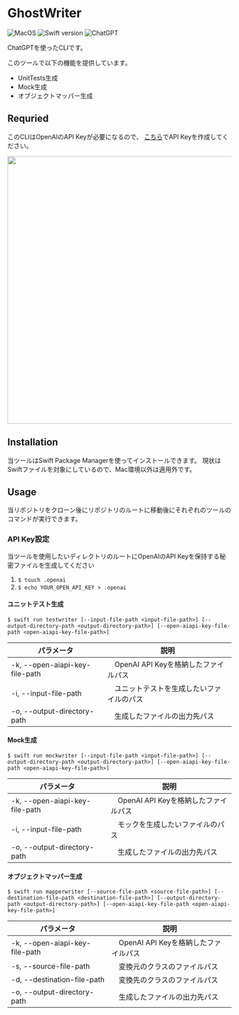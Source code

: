 # GhostWriter
![MacOS](https://img.shields.io/badge/macOS-13.0-000000?style=flat&logo=apple)
![Swift version](https://img.shields.io/badge/Swift-5.7-f05138?style=flat&logo=swift)
![ChatGPT](https://img.shields.io/badge/ChatGPT-3.5_turbo-000000?style=flat)

ChatGPTを使ったCLIです。

このツールで以下の機能を提供しています。

- UnitTests生成
- Mock生成
- オブジェクトマッパー生成

## Requried

このCLIはOpenAIのAPI Keyが必要になるので、
[こちら](https://platform.openai.com/account/api-keys)でAPI Keyを作成してください。

<img width=600 src='https://user-images.githubusercontent.com/86991723/231377992-62e49560-065b-433d-a77e-197bbeff1da1.png' />

## Installation

当ツールはSwift Package Managerを使ってインストールできます。
現状はSwiftファイルを対象にしているので、Mac環境以外は適用外です。

## Usage

当リポジトリをクローン後にリポジトリのルートに移動後にそれぞれのツールのコマンドが実行できます。 

### API Key設定

当ツールを使用したいディレクトリのルートにOpenAIのAPI Keyを保持する秘密ファイルを生成してください

1. `$ touch .openai`
1. `$ echo YOUR_OPEN_API_KEY > .openai`

#### ユニットテスト生成

```
$ swift run testwriter [--input-file-path <input-file-path>] [--output-directory-path <output-directory-path>] [--open-aiapi-key-file-path <open-aiapi-key-file-path>]
```

| パラメータ | 説明 |
|---|---|
| -k, --open-aiapi-key-file-path |　OpenAI API Keyを格納したファイルパス　|
| -i, --input-file-path |　ユニットテストを生成したいファイルのパス　|
| -o, --output-directory-path |　生成したファイルの出力先パス　|

#### Mock生成

```
$ swift run mockwriter [--input-file-path <input-file-path>] [--output-directory-path <output-directory-path>] [--open-aiapi-key-file-path <open-aiapi-key-file-path>]
```

| パラメータ | 説明 |
|---|---|
| -k, --open-aiapi-key-file-path |　OpenAI API Keyを格納したファイルパス　|
| -i, --input-file-path |　モックを生成したいファイルのパス　|
| -o, --output-directory-path |　生成したファイルの出力先パス　|

#### オブジェクトマッパー生成

```
$ swift run mapperwriter [--source-file-path <source-file-path>] [--destination-file-path <destination-file-path>] [--output-directory-path <output-directory-path>] [--open-aiapi-key-file-path <open-aiapi-key-file-path>]
```

| パラメータ | 説明 |
|---|---|
| -k, --open-aiapi-key-file-path |　OpenAI API Keyを格納したファイルパス　|
| -s, --source-file-path |　変換元のクラスのファイルパス　|
| -d, --destination-file-path |　変換先のクラスのファイルパス　|
| -o, --output-directory-path |　生成したファイルの出力先パス　|

